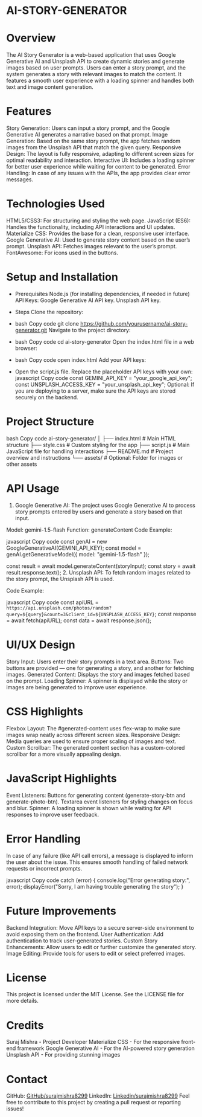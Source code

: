 # AI-STORY-GENERATOR

# Overview
The AI Story Generator is a web-based application that uses Google Generative AI and Unsplash API to create dynamic stories and generate images based on user prompts. Users can enter a story prompt, and the system generates a story with relevant images to match the content. It features a smooth user experience with a loading spinner and handles both text and image content generation.

# Features
Story Generation: Users can input a story prompt, and the Google Generative AI generates a narrative based on that prompt.
Image Generation: Based on the same story prompt, the app fetches random images from the Unsplash API that match the given query.
Responsive Design: The layout is fully responsive, adapting to different screen sizes for optimal readability and interaction.
Interactive UI: Includes a loading spinner for better user experience while waiting for content to be generated.
Error Handling: In case of any issues with the APIs, the app provides clear error messages.

# Technologies Used
HTML5/CSS3: For structuring and styling the web page.
JavaScript (ES6): Handles the functionality, including API interactions and UI updates.
Materialize CSS: Provides the base for a clean, responsive user interface.
Google Generative AI: Used to generate story content based on the user’s prompt.
Unsplash API: Fetches images relevant to the user’s prompt.
FontAwesome: For icons used in the buttons.

# Setup and Installation
- Prerequisites
Node.js (for installing dependencies, if needed in future)
API Keys:
Google Generative AI API key.
Unsplash API key.

- Steps
Clone the repository:

- bash
Copy code
git clone https://github.com/yourusername/ai-story-generator.git
Navigate to the project directory:

- bash
Copy code
cd ai-story-generator
Open the index.html file in a web browser:

- bash
Copy code
open index.html
Add your API keys:

- Open the script.js file.
Replace the placeholder API keys with your own:
javascript
Copy code
const GEMINI_API_KEY = "your_google_api_key";
const UNSPLASH_ACCESS_KEY = "your_unsplash_api_key";
Optional: If you are deploying to a server, make sure the API keys are stored securely on the backend.

# Project Structure
bash
Copy code
ai-story-generator/
│
├── index.html          # Main HTML structure
├── style.css           # Custom styling for the app
├── script.js           # Main JavaScript file for handling interactions
├── README.md           # Project overview and instructions
└── assets/             # Optional: Folder for images or other assets

# API Usage
1. Google Generative AI:
The project uses Google Generative AI to process story prompts entered by users and generate a story based on that input.

Model: gemini-1.5-flash
Function: generateContent
Code Example:

javascript
Copy code
const genAI = new GoogleGenerativeAI(GEMINI_API_KEY);
const model = genAI.getGenerativeModel({ model: "gemini-1.5-flash" });

const result = await model.generateContent(storyInput);
const story = await result.response.text();
2. Unsplash API:
To fetch random images related to the story prompt, the Unsplash API is used.

Code Example:

javascript
Copy code
const apiURL = `https://api.unsplash.com/photos/random?query=${query}&count=3&client_id=${UNSPLASH_ACCESS_KEY}`;
const response = await fetch(apiURL);
const data = await response.json();

# UI/UX Design
Story Input: Users enter their story prompts in a text area.
Buttons: Two buttons are provided — one for generating a story, and another for fetching images.
Generated Content: Displays the story and images fetched based on the prompt.
Loading Spinner: A spinner is displayed while the story or images are being generated to improve user experience.

# CSS Highlights
Flexbox Layout: The #generated-content uses flex-wrap to make sure images wrap neatly across different screen sizes.
Responsive Design: Media queries are used to ensure proper scaling of images and text.
Custom Scrollbar: The generated content section has a custom-colored scrollbar for a more visually appealing design.

# JavaScript Highlights
Event Listeners:
Buttons for generating content (generate-story-btn and generate-photo-btn).
Textarea event listeners for styling changes on focus and blur.
Spinner: A loading spinner is shown while waiting for API responses to improve user feedback.

# Error Handling
In case of any failure (like API call errors), a message is displayed to inform the user about the issue. This ensures smooth handling of failed network requests or incorrect prompts.

javascript
Copy code
catch (error) {
    console.log("Error generating story:", error);
    displayError("Sorry, I am having trouble generating the story");
}

# Future Improvements
Backend Integration: Move API keys to a secure server-side environment to avoid exposing them on the frontend.
User Authentication: Add authentication to track user-generated stories.
Custom Story Enhancements: Allow users to edit or further customize the generated story.
Image Editing: Provide tools for users to edit or select preferred images.

# License
This project is licensed under the MIT License. See the LICENSE file for more details.

# Credits
Suraj Mishra - Project Developer
Materialize CSS - For the responsive front-end framework
Google Generative AI - For the AI-powered story generation
Unsplash API - For providing stunning images

# Contact
GitHub: [GitHub/surajmishra8299](https://github.com/surajmishra8299)
LinkedIn: [Linkedin/surajmishra8299](https://www.linkedin.com/in/surajmishra8299/)
Feel free to contribute to this project by creating a pull request or reporting issues!
